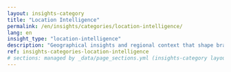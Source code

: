 ```yaml
---
layout: insights-category
title: "Location Intelligence"
permalink: /en/insights/categories/location-intelligence/
lang: en
insight_type: "location-intelligence"
description: "Geographical insights and regional context that shape brand development and opportunities."
ref: insights-categories-location-intelligence
# sections: managed by _data/page_sections.yml (insights-category layout)
---
```

